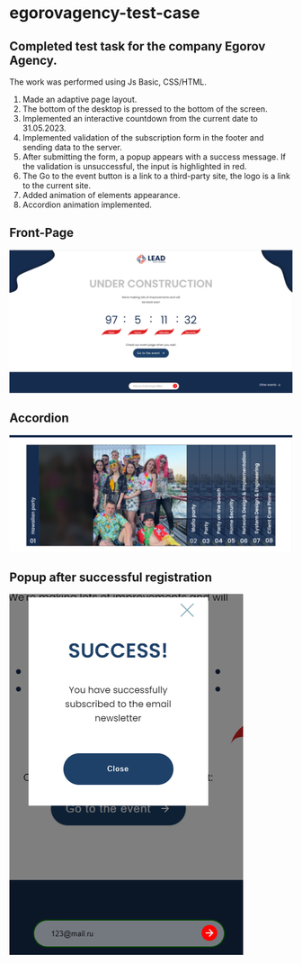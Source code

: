 # egorovagency-test-case

## Completed test task for the company Egorov Agency.

The work was performed using Js Basic, CSS/HTML. 
1. Made an adaptive page layout. 
2. The bottom of the desktop is pressed to the bottom of the screen.
3. Implemented an interactive countdown from the current date to 31.05.2023.
4. Implemented validation of the subscription form in the footer and sending data to the server.
5. After submitting the form, a popup appears with a success message. If the validation is unsuccessful, the input is highlighted in red.
6. The Go to the event button is a link to a third-party site, the logo is a link to the current site.
7. Added animation of elements appearance.
8. Accordion animation implemented.

## Front-Page
![Front-Page](front-page.jpg)

## Accordion
![Accordion](accordion.jpg)

## Popup after successful registration
![Popup](popup.jpg)
